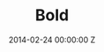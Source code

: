 ---
title: Bold
date: 2014-02-24 00:00:00 Z
categories:
- narrative
position: 4
is-front: true
image: "/uploads/bold.jpg"
vimeo: 87501446
director: Davide Gentile
production-company: Banjo Eyes Films Ltd
camera: Arri Alexa Anamorphic
layout: project
---